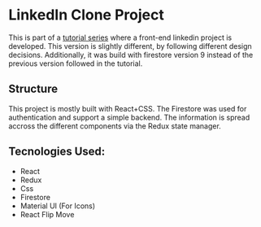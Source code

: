 # LinkedIn Clone Project
This is part of a [tutorial series](https://www.youtube.com/watch?v=QaYts9sPmcY) where a front-end linkedin project is developed. This version is slightly different, by following different design decisions. Additionally, it was build with firestore version 9 instead of the previous version followed in the tutorial.

## Structure
This project is mostly built with React+CSS. The Firestore was used for authentication and support a simple backend. The information is spread accross the different components via the Redux state manager.

## Tecnologies Used:
- React
- Redux
- Css
- Firestore
- Material UI (For Icons)
- React Flip Move
